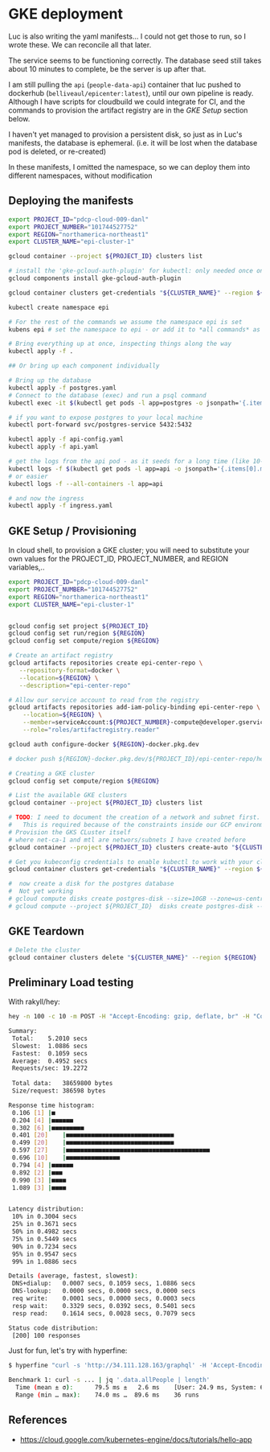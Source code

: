 # GKE deployment

Luc is also writing the yaml manifests...
I could not get those to run, so I wrote these. We can reconcile all that later.

The service seems to be functioning correctly. The database seed still takes about 10 minutes to complete, be the server is up after that.

I am still pulling the `api` (`people-data-api`) container that luc pushed to dockerhub (`belliveaul/epicenter:latest`), until our own pipeline is ready. Although I have scripts for cloudbuild we could integrate for CI, and the commands to provision the artifact registry are in the *GKE Setup* section below.

I haven't yet managed to provision a persistent disk, so just as in Luc's manifests, the database is ephemeral.
(i.e. it will be lost when the database pod is deleted, or re-created)

In these manifests, I omitted the namespace, so we can deploy them into different namespaces, without modification

## Deploying the manifests

```bash
export PROJECT_ID="pdcp-cloud-009-danl"
export PROJECT_NUMBER="101744527752"
export REGION="northamerica-northeast1"
export CLUSTER_NAME="epi-cluster-1"

gcloud container --project ${PROJECT_ID} clusters list

# install the 'gke-gcloud-auth-plugin' for kubectl: only needed once on a host
gcloud components install gke-gcloud-auth-plugin

gcloud container clusters get-credentials "${CLUSTER_NAME}" --region ${REGION}

kubectl create namespace epi

# For the rest of the commands we assume the namespace epi is set
kubens epi # set the namespace to epi - or add it to *all commands* as "-n epi"

# Bring everything up at once, inspecting things along the way
kubectl apply -f .

## Or bring up each component individually

# Bring up the database
kubectl apply -f postgres.yaml
# Connect to the database (exec) and run a psql command
kubectl exec -it $(kubectl get pods -l app=postgres -o jsonpath='{.items[0].metadata.name}') -- psql -U christopherallison people_data_api

# if you want to expose postgres to your local machine
kubectl port-forward svc/postgres-service 5432:5432

kubectl apply -f api-config.yaml
kubectl apply -f api.yaml

# get the logs from the api pod - as it seeds for a long time (like 10-15 minutes)
kubectl logs -f $(kubectl get pods -l app=api -o jsonpath='{.items[0].metadata.name}')
# or easier
kubectl logs -f --all-containers -l app=api

# and now the ingress
kubectl apply -f ingress.yaml

```

## GKE Setup / Provisioning

In cloud shell, to provision a GKE cluster; you will need to substitute your own values for the PROJECT_ID, PROJECT_NUMBER, and REGION variables,..

```bash
export PROJECT_ID="pdcp-cloud-009-danl"
export PROJECT_NUMBER="101744527752"
export REGION="northamerica-northeast1"
export CLUSTER_NAME="epi-cluster-1"


gcloud config set project ${PROJECT_ID}
gcloud config set run/region ${REGION}
gcloud config set compute/region ${REGION}

# Create an artifact registry
gcloud artifacts repositories create epi-center-repo \
   --repository-format=docker \
   --location=${REGION} \
   --description="epi-center-repo"

# Allow our service account to read from the registry
gcloud artifacts repositories add-iam-policy-binding epi-center-repo \
    --location=${REGION} \
    --member=serviceAccount:${PROJECT_NUMBER}-compute@developer.gserviceaccount.com \
    --role="roles/artifactregistry.reader"

gcloud auth configure-docker ${REGION}-docker.pkg.dev

# docker push ${REGION}-docker.pkg.dev/${PROJECT_ID}/epi-center-repo/hello-app:v1

# Creating a GKE cluster
gcloud config set compute/region ${REGION}

# List the available GKE clusters
gcloud container --project ${PROJECT_ID} clusters list

# TODO: I need to document the creation of a network and subnet first.
#   This is required because of the constraints inside our GCP environment
# Provision the GKS CLuster itself
# where net-ca-1 and mtl are networs/subnets I have created before
gcloud container --project ${PROJECT_ID} clusters create-auto "${CLUSTER_NAME}" --region ${REGION} --release-channel "regular" --network "projects/${PROJECT_ID}/global/networks/net-can-1" --subnetwork "projects/${PROJECT_ID}/regions/${REGION}/subnetworks/mtl" --cluster-ipv4-cidr "/17" --services-ipv4-cidr "/22"

# Get you kubeconfig credentials to enable kubectl to work with your cluster
gcloud container clusters get-credentials "${CLUSTER_NAME}" --region ${REGION}

#  now create a disk for the postgres database
#  Not yet working
# gcloud compute disks create postgres-disk --size=10GB --zone=us-central1-a
# gcloud compute --project ${PROJECT_ID}  disks create postgres-disk --size=10GB --region ${REGION}
```

## GKE Teardown

```bash
# Delete the cluster
gcloud container clusters delete "${CLUSTER_NAME}" --region ${REGION}
```

## Preliminary Load testing

With rakyll/hey:

 ```bash
hey -n 100 -c 10 -m POST -H "Accept-Encoding: gzip, deflate, br" -H "Content-Type: application/json" -H "Accept: application/json" -H "Connection: keep-alive" -H "DNT: 1" -H "Origin: http://34.111.128.163" -D payload.json http://34.111.128.163/graphql

Summary:
  Total:	5.2010 secs
  Slowest:	1.0886 secs
  Fastest:	0.1059 secs
  Average:	0.4952 secs
  Requests/sec:	19.2272
  
  Total data:	38659800 bytes
  Size/request:	386598 bytes

Response time histogram:
  0.106 [1]	|■
  0.204 [4]	|■■■■■■
  0.302 [6]	|■■■■■■■■■
  0.401 [20]	|■■■■■■■■■■■■■■■■■■■■■■■■■■■■■■
  0.499 [20]	|■■■■■■■■■■■■■■■■■■■■■■■■■■■■■■
  0.597 [27]	|■■■■■■■■■■■■■■■■■■■■■■■■■■■■■■■■■■■■■■■■
  0.696 [10]	|■■■■■■■■■■■■■■■
  0.794 [4]	|■■■■■■
  0.892 [2]	|■■■
  0.990 [3]	|■■■■
  1.089 [3]	|■■■■


Latency distribution:
  10% in 0.3004 secs
  25% in 0.3671 secs
  50% in 0.4982 secs
  75% in 0.5449 secs
  90% in 0.7234 secs
  95% in 0.9547 secs
  99% in 1.0886 secs

Details (average, fastest, slowest):
  DNS+dialup:	0.0007 secs, 0.1059 secs, 1.0886 secs
  DNS-lookup:	0.0000 secs, 0.0000 secs, 0.0000 secs
  req write:	0.0001 secs, 0.0000 secs, 0.0003 secs
  resp wait:	0.3329 secs, 0.0392 secs, 0.5401 secs
  resp read:	0.1614 secs, 0.0028 secs, 0.7079 secs

Status code distribution:
  [200]	100 responses

```

Just for fun, let's try with hyperfine:

```bash
$ hyperfine "curl -s 'http://34.111.128.163/graphql' -H 'Accept-Encoding: gzip, deflate, br' -H 'Content-Type: application/json' -H 'Accept: application/json' -H 'Connection: keep-alive' -H 'DNT: 1' -H 'Origin: http://34.111.128.163' --data-binary '{\"query\":\"query {\n  allPeople {\n    email\n    workAddress\n  }\n}\n\"}' --compressed | jq '.data.allPeople | length'"

Benchmark 1: curl -s ... | jq '.data.allPeople | length'
  Time (mean ± σ):      79.5 ms ±   2.6 ms    [User: 24.9 ms, System: 6.4 ms]
  Range (min … max):    74.0 ms …  89.6 ms    36 runs
```

## References

- <https://cloud.google.com/kubernetes-engine/docs/tutorials/hello-app>